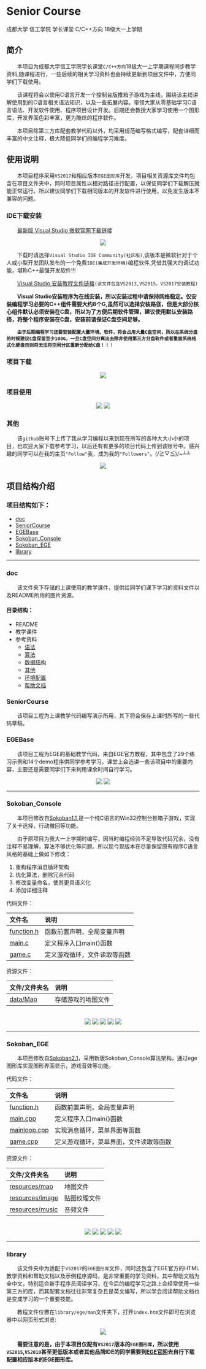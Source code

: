 # Senior Course
成都大学 信工学院 学长课堂 C/C++方向  18级大一上学期

## 简介
&emsp;&emsp;本项目为成都大学信工学院学长课堂`C/C++方向`18级大一上学期课程同步教学资料,随课程进行，一些后续的相关学习资料也会持续更新到项目文件中，方便同学们下载使用。<br>

&emsp;&emsp;该课程将会以使用C语言开发一个控制台版推箱子游戏为主线，围绕该主线讲解使用到的C语言相关语法知识，以及一些拓展内容。带领大家从零基础学习C语言语法、开发软件使用、程序项目设计开发。后期还会教授大家学习使用一个图形库，开发界面色彩丰富，更为酷炫的程序软件。

&emsp;&emsp;本项目除第三方库配套教学代码以外，均采用规范编写格式编写，配套详细而丰富的中文注释，极大降低同学们的编程学习难度。<br>

## 使用说明
&emsp;&emsp;本项目程序采用`VS2017`和相应版本`EGE图形库`开发，项目相关资源库文件均包含在项目文件夹中，同时项目属性以相对路径进行配置，以保证同学们下载解压就能正常运行。所以建议同学们下载相同版本的开发软件进行使用，以免发生版本不兼容的问题。<br>

### IDE下载安装
&emsp;&emsp;[最新版 Visual Studio 微软官网下载链接](https://visualstudio.microsoft.com/zh-hans/?rr=https%3A%2F%2Fdeveloper.microsoft.com%2Fzh-cn%2Fwindows)<br>

<div align=center>
  <img src="https://github.com/SiriYXR/SeniorCourse/blob/master/doc/README/Instructions/IDEdownload.png"/>
</div>

&emsp;&emsp;下载时请选择`Visual Studio IDE Community(社区版)`,该版本是微软针对于个人或小型开发团队发布的一个免费`IDE(集成开发环境)`编程软件,凭借其强大的调试功能，堪称C++最强开发软件!!!

&emsp;&emsp;[Visual Studio 安装教程文件链接](https://github.com/SiriYXR/SeniorCourse/blob/master/doc/%E5%8F%82%E8%80%83%E8%B5%84%E6%96%99/%E7%8E%AF%E5%A2%83%E9%85%8D%E7%BD%AE/Microsoft%20Visual%20Studio%E5%BF%AB%E9%80%9F%E5%85%A5%E9%97%A8v2.0.docx)`(该文件包含VS2013,VS2015，VS2017安装教程)`<br>

&emsp;&emsp;**Visual Studio安装程序为在线安装，所以安装过程中请保持网络稳定。仅安装编程学习必要的C++组件需要大约8个G,虽然可以选择安装路径，但是大部分核心组件默认必须安装在C盘，所以为了方便后期软件管理，建议使用默认安装路径，将整个程序安装在C盘，安装前请保证C盘空间足够。**<br>

&emsp;&emsp;**`由于后期编程学习还要安装配置大量环境、软件，将会占用大量C盘空间，所以在系统分盘的时候建议C盘保留至少100G，一旦C盘空间分离出去除非使用第三方分盘软件或者重装系统格式化硬盘否则将无法将空闲分区重新分配给C盘！！！`**<br>


### 项目下载
<div align=center>
  <img src="https://github.com/SiriYXR/SeniorCourse/blob/master/doc/README/Instructions/download.png"/>
</div>

### 项目使用
<div align=center>
  <img src="https://github.com/SiriYXR/SeniorCourse/blob/master/doc/README/Instructions/open.png"/>
  <img src="https://github.com/SiriYXR/SeniorCourse/blob/master/doc/README/Instructions/running.png"/>
</div>

### 其他
&emsp;&emsp;该`github`账号下上传了我从学习编程以来到现在所写的各种大大小小的项目，也欢迎大家下载参考学习，以后还有有更多的项目代码上传到该账号中。感兴趣的同学可以在我的主页`"Follow"`我，成为我的`"Followers"`。(/≧▽≦)/~┴┴<br>

<div align=center>
  <img src="https://github.com/SiriYXR/SeniorCourse/blob/master/doc/README/Instructions/follow.png"/>
</div>

## 项目结构介绍

### 项目结构如下：<br>
* [doc](#doc)
* [SeniorCourse](#seniorcourse)
* [EGEBase](#egebase)
* [Sokoban_Console](#sokoban_console)
* [Sokoban_EGE](#sokoban_ege)
* [library](#library)

---
### doc
&emsp;&emsp;该文件夹下存储的上课使用的教学课件，提供给同学们课下学习的资料文件以及README所用的图片资源。<br>

#### 目录结构：
* README
* 教学课件
* 参考资料
  * [语法](https://github.com/SiriYXR/SeniorCourse/tree/master/doc/%E5%8F%82%E8%80%83%E8%B5%84%E6%96%99/%E8%AF%AD%E6%B3%95)
  * [算法](https://github.com/SiriYXR/SeniorCourse/tree/master/doc/%E5%8F%82%E8%80%83%E8%B5%84%E6%96%99/%E7%AE%97%E6%B3%95)
  * [数据结构](https://github.com/SiriYXR/SeniorCourse/tree/master/doc/%E5%8F%82%E8%80%83%E8%B5%84%E6%96%99/%E6%95%B0%E6%8D%AE%E7%BB%93%E6%9E%84)
  * [其他](https://github.com/SiriYXR/SeniorCourse/tree/master/doc/%E5%8F%82%E8%80%83%E8%B5%84%E6%96%99/%E5%85%B6%E4%BB%96)
  * [环境配置](https://github.com/SiriYXR/SeniorCourse/tree/master/doc/%E5%8F%82%E8%80%83%E8%B5%84%E6%96%99/%E7%8E%AF%E5%A2%83%E9%85%8D%E7%BD%AE)
  * [帮助文档](https://github.com/SiriYXR/SeniorCourse/tree/master/doc/%E5%8F%82%E8%80%83%E8%B5%84%E6%96%99/%E5%B8%AE%E5%8A%A9%E6%96%87%E6%A1%A3)

### SeniorCourse
&emsp;&emsp;该项目工程为上课教学代码编写演示所用，其下将会保存上课时所写的一些代码草稿。

### EGEBase
&emsp;&emsp;该项目工程为EGE的基础教学代码，来自EGE官方教程，其中包含了29个练习示例和14个demo程序供同学参考学习。课堂上会选讲一些该项目中的重要内容，主要还是需要同学们下来利用课余时间自行学习。

<div align=center>
  <img src="https://github.com/SiriYXR/SeniorCourse/blob/master/doc/README/egebase/1.png"/>
  <img src="https://github.com/SiriYXR/SeniorCourse/blob/master/doc/README/egebase/2.png"/>
</div>

---
### Sokoban_Console
&emsp;&emsp;本项目修改自[Sokoban1.1](https://github.com/SiriYXR/Sokoban1.1),是一个纯C语言的Win32控制台推箱子游戏，实现了关卡选择，行动撤回等功能。<br>

&emsp;&emsp;由于原项目为我大一上学期时编写，因当时编程经验不足导致代码冗余，没有注释不易理解，算法不够优化等问题。所以现今现版本在尽量保留原有程序C语言风格的基础上做如下修改：
1. 重构程序消息循环架构
2. 优化算法，删除冗余代码
3. 修改变量命名，使其更具语义化
4. 添加详细注释

代码文件：<br>

|文件名|说明|
|:---|:---|
|[function.h](https://github.com/SiriYXR/SeniorCourse/blob/master/Sokoban_Console/function.h)|函数前置声明，全局变量声明|
|[main.c](https://github.com/SiriYXR/SeniorCourse/blob/master/Sokoban_Console/main.c)|定义程序入口main()函数|
|[game.c](https://github.com/SiriYXR/SeniorCourse/blob/master/Sokoban_Console/game.c)|定义游戏循环，文件读取等函数|

资源文件：<br>

|文件/文件夹名|说明|
|:---|:---|
|[data/Map](https://github.com/SiriYXR/SeniorCourse/tree/master/Sokoban_Console/data/Map)|存储游戏的地图文件|

<br>

<div align=center>
  <img src="https://github.com/SiriYXR/SeniorCourse/blob/master/doc/README/sokoban_console/1.png"/>
  <img src="https://github.com/SiriYXR/SeniorCourse/blob/master/doc/README/sokoban_console/2.png"/>
  <img src="https://github.com/SiriYXR/SeniorCourse/blob/master/doc/README/sokoban_console/3.png"/>
  <img src="https://github.com/SiriYXR/SeniorCourse/blob/master/doc/README/sokoban_console/4.png"/>
  <img src="https://github.com/SiriYXR/SeniorCourse/blob/master/doc/README/sokoban_console/5.png"/>
</div>

---
### Sokoban_EGE
&emsp;&emsp;本项目修改自[Sokoban2.1](https://github.com/SiriYXR/Sokoban2.1)，采用新版Sokoban_Console算法架构，通过ege图形库实现图形界面显示，游戏音效等功能。

代码文件：<br>

|文件名|说明|
|:---|:---|
|[function.h](https://github.com/SiriYXR/SeniorCourse/blob/master/Sokoban_EGE/founction.h)|函数前置声明，全局变量声明|
|[main.cpp](https://github.com/SiriYXR/SeniorCourse/blob/master/Sokoban_EGE/main.cpp)|定义程序入口main()函数|
|[mainloop.cpp](https://github.com/SiriYXR/SeniorCourse/blob/master/Sokoban_EGE/mainloop.cpp)|实现消息循环，菜单界面等函数|
|[game.cpp](https://github.com/SiriYXR/SeniorCourse/blob/master/Sokoban_EGE/game.cpp)|定义游戏循环，菜单界面，文件读取等函数|

资源文件：<br>

|文件/文件夹名|说明|
|:---|:---|
|[resources/map](https://github.com/SiriYXR/SeniorCourse/tree/master/Sokoban_EGE/resources/map)|地图文件|
|[resources/image](https://github.com/SiriYXR/SeniorCourse/tree/master/Sokoban_EGE/resources/image)|贴图纹理文件|
|[resources/music](https://github.com/SiriYXR/SeniorCourse/tree/master/Sokoban_EGE/resources/music)|音频文件|

<br>

<div align=center>
  <img src="https://github.com/SiriYXR/SeniorCourse/blob/master/doc/README/sokoban_ege/1.jpg"/>
  <img src="https://github.com/SiriYXR/SeniorCourse/blob/master/doc/README/sokoban_ege/2.jpg"/>
  <img src="https://github.com/SiriYXR/SeniorCourse/blob/master/doc/README/sokoban_ege/3.jpg"/>
  <img src="https://github.com/SiriYXR/SeniorCourse/blob/master/doc/README/sokoban_ege/4.jpg"/>
  <img src="https://github.com/SiriYXR/SeniorCourse/blob/master/doc/README/sokoban_ege/5.jpg"/>
</div>

---
### library
&emsp;&emsp;该文件夹中为适配于`VS2017`的`EGE图形库`文件，同时还包含了EGE官方的HTML教学资料和帮助文档以及示例程序源码，是非常重要的学习资料，其中帮助文档为全中文，特别适合新手程序员阅读学习，在今后的编程学习之路上会经常使用一些第三方的库，而其配套文档往往非常复杂且是英文编写，所以学会阅读帮助文档也是变成学习的一个重要技能。<br>

&emsp;&emsp;教程文件位置在`library/ege/man`文件夹下，打开`index.htm`文件即可在浏览器中以网页形式浏览:<br>

<div align=center>
  <img src="https://github.com/SiriYXR/SeniorCourse/blob/master/doc/README/ege/ege_index.png"/>
</div>

&emsp;&emsp;**需要注意的是，由于本项目仅配有`VS2017`版本的`EGE图形库`，所以使用`VS2015`,`VS2010`甚至更低版本或者其他品牌IDE的同学需要到[EGE官网](http://xege.org/)去自行下载配置相应版本的EGE图形库。**

